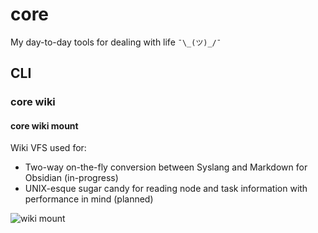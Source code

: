 # core

My day-to-day tools for dealing with life `¯\_(ツ)_/¯`

## CLI

### core wiki

#### core wiki mount

Wiki VFS used for:

- Two-way on-the-fly conversion between Syslang and Markdown for Obsidian (in-progress)
- UNIX-esque sugar candy for reading node and task information with performance in mind (planned)

![wiki mount](https://github.com/user-attachments/assets/ccb4ed5c-b52e-41a3-a3fa-517eae5ed2e8)

